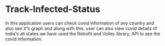 # Track-Infected-Status
In this application users can check covid information of any country and also see it”s graph and along with this. user can also view covid details of india”s all states.we have used the Retrofit and Volley library, API to see the covid information.
